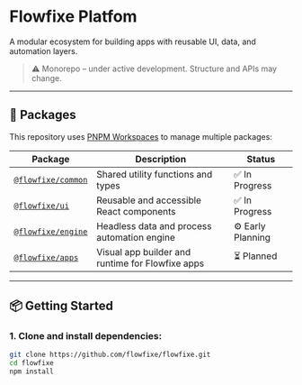 # Flowfixe Platfom

A modular ecosystem for building apps with reusable UI, data, and automation layers.

> ⚠️ Monorepo – under active development. Structure and APIs may change.

---

## 📁 Packages

This repository uses [PNPM Workspaces](https://pnpm.io/workspaces) to manage multiple packages:

| Package           | Description                                       | Status     |
|-------------------|---------------------------------------------------|------------|
| [`@flowfixe/common`](./packages/common) | Shared utility functions and types               | ✅ In Progress |
| [`@flowfixe/ui`](./packages/ui)         | Reusable and accessible React components         | ✅ In Progress |
| [`@flowfixe/engine`](./packages/engine) | Headless data and process automation engine      | ⚙️ Early Planning |
| [`@flowfixe/apps`](./packages/apps)     | Visual app builder and runtime for Flowfixe apps | ⏳ Planned     |

---

## 📦 Getting Started

### 1. Clone and install dependencies:

```bash
git clone https://github.com/flowfixe/flowfixe.git
cd flowfixe
npm install

